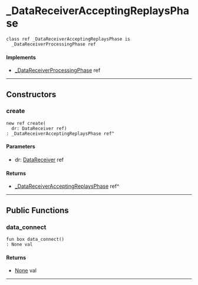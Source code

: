 # _DataReceiverAcceptingReplaysPhase

```pony
class ref _DataReceiverAcceptingReplaysPhase is
  _DataReceiverProcessingPhase ref
```

#### Implements

* [_DataReceiverProcessingPhase](wallaroo-ent-data_receiver-_DataReceiverProcessingPhase) ref

---

## Constructors

### create

```pony
new ref create(
  dr: DataReceiver ref)
: _DataReceiverAcceptingReplaysPhase ref^
```
#### Parameters

*   dr: [DataReceiver](wallaroo-ent-data_receiver-DataReceiver) ref

#### Returns

* [_DataReceiverAcceptingReplaysPhase](wallaroo-ent-data_receiver-_DataReceiverAcceptingReplaysPhase) ref^

---

## Public Functions

### data_connect

```pony
fun box data_connect()
: None val
```

#### Returns

* [None](builtin-None) val

---

